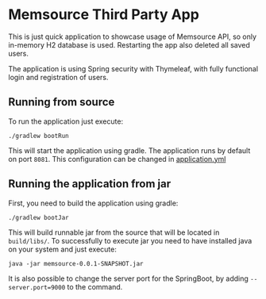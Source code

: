 # Memsource Third Party App

This is just quick application to showcase usage of Memsource API, so only in-memory H2 database is used. Restarting the app also deleted all saved users.

The application is using Spring security with Thymeleaf, with fully functional login and registration of users. 

## Running from source

To run the application just execute:

```./gradlew bootRun```

This will start the application using gradle. The application runs by default on port `8081`. This configuration can be changed in [application.yml](../blob/master/src/main/resources/application.yml)

## Running the application from jar

First, you need to build the application using gradle:
```
./gradlew bootJar
```

This will build runnable jar from the source that will be located in `build/libs/`. To successfully to execute jar you need to have installed java on your system and just execute:
```
java -jar memsource-0.0.1-SNAPSHOT.jar
```

It is also possible to change the server port for the SpringBoot, by adding `--server.port=9000` to the command.